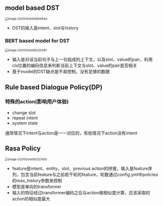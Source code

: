 ## model based DST

<img src="C:\Users\zhangchao\AppData\Roaming\Typora\typora-user-images\image-20210304083826944.png" alt="image-20210304083826944" style="zoom:67%;" />

+ DST的输入是intent、slot与history

### BERT based model for DST

<img src="C:\Users\zhangchao\AppData\Roaming\Typora\typora-user-images\image-20210304085230087.png" alt="image-20210304085230087" style="zoom:67%;" />

+ 输入是对话当前句子与上一句组成的上下文，以及slot、value的pair，利用cls位置的编码信息来判断当前上下文与slot、value的pair是否相关
+ 基于model的DST缺点是不易控制，没有足够的数据

## Rule based  Dialogue Policy(DP)

### 特殊的action(影响用户体验)

+ change slot
+ repeat intent
+ system state

通常情况下intent与action是一一对应的，有些情况下action没有intent

## Rasa Policy

<img src="C:\Users\zhangchao\AppData\Roaming\Typora\typora-user-images\image-20210304092327400.png" alt="image-20210304092327400" style="zoom:67%;" />

+ feature是intent、entity、slot、previous action的拼接，输入是feature序列，包含当前feature与之前若干轮的feature，轮数通过config.yml中policies的max_history参数来控制
+ 模型是单向的transformer
+ 输入的特征经过transformer编码之后与action做相似度计算，应该采取的action的相似度最大





















